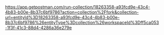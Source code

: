 https://app.getpostman.com/run-collection/18263358-a93fcd9e-43c4-4b83-b00e-8b37c6bf9786?action=collection%2Ffork&collection-url=entityId%3D18263358-a93fcd9e-43c4-4b83-b00e-8b37c6bf9786%26entityType%3Dcollection%26workspaceId%3Dff5ca053-1f3f-41c3-88d4-4286a36e279e
